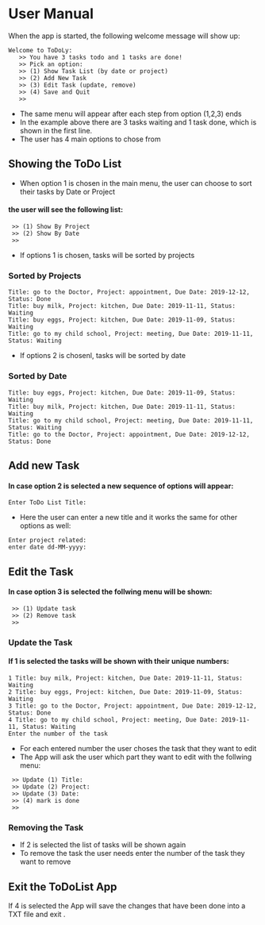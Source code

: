 # User Manual
When the app is started, the following welcome message will show up:

```
Welcome to ToDoLy:
   >> You have 3 tasks todo and 1 tasks are done!
   >> Pick an option:
   >> (1) Show Task List (by date or project)
   >> (2) Add New Task
   >> (3) Edit Task (update, remove)
   >> (4) Save and Quit
   >>
```

*  The same menu will appear after each step from option (1,2,3) ends 
*  In the example above there are 3 tasks waiting and 1 task done, which
is shown in the first line.
*  The user has 4 main options to chose from


## Showing the ToDo List

* When option 1 is chosen in the main menu, the user can choose to
sort their tasks by Date or Project

#### the user will see the following list:
```
 >> (1) Show By Project
 >> (2) Show By Date
 >>
```
* If options 1 is chosen, tasks will be sorted by projects

### Sorted by Projects

```
Title: go to the Doctor, Project: appointment, Due Date: 2019-12-12, Status: Done
Title: buy milk, Project: kitchen, Due Date: 2019-11-11, Status: Waiting
Title: buy eggs, Project: kitchen, Due Date: 2019-11-09, Status: Waiting
Title: go to my child school, Project: meeting, Due Date: 2019-11-11, Status: Waiting
```
* If options 2 is chosenl, tasks will be sorted by date

### Sorted by Date

```
Title: buy eggs, Project: kitchen, Due Date: 2019-11-09, Status: Waiting
Title: buy milk, Project: kitchen, Due Date: 2019-11-11, Status: Waiting
Title: go to my child school, Project: meeting, Due Date: 2019-11-11, Status: Waiting
Title: go to the Doctor, Project: appointment, Due Date: 2019-12-12, Status: Done
```
## Add new Task
#### In case option 2 is selected a new sequence of options will appear:
```
Enter ToDo List Title:
```
* Here the user can enter a new title and it works the same for other options as well:
```
Enter project related:
enter date dd-MM-yyyy:
```
## Edit the Task
#### In case option 3 is selected the follwing menu will be shown:
```
 >> (1) Update task
 >> (2) Remove task
 >>
```
### Update the Task
#### If 1 is selected the tasks will be shown with their unique numbers:
```
1 Title: buy milk, Project: kitchen, Due Date: 2019-11-11, Status: Waiting
2 Title: buy eggs, Project: kitchen, Due Date: 2019-11-09, Status: Waiting
3 Title: go to the Doctor, Project: appointment, Due Date: 2019-12-12, Status: Done
4 Title: go to my child school, Project: meeting, Due Date: 2019-11-11, Status: Waiting
Enter the number of the task
```
* For each entered number the user choses the task that they want to edit 
* The App will ask the user which part they want to edit with the follwing menu:
```
 >> Update (1) Title:
 >> Update (2) Project:
 >> Update (3) Date:
 >> (4) mark is done
 >> 
```
### Removing the Task
 * If  2  is selected the list of tasks will be shown again 
 * To remove the task the user needs enter the number of the task they want to remove

## Exit the ToDoList App
 If 4 is selected the App will save the changes that have been done into a TXT file and exit .
 
 
